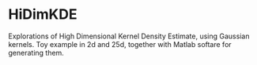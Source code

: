 # HiDimKDE
Explorations of High Dimensional Kernel Density Estimate, using Gaussian kernels.
Toy example in 2d and 25d, together with Matlab softare for generating them.
